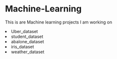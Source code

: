 # Machine-Learning
This is are Machine learning projects I am working on 
 <li> Uber_dataset</li>
  <li> student_dataset</li>
   <li> abalone_dataset</li>
    <li> iris_dataset</li>
     <li> weather_dataset</li>




